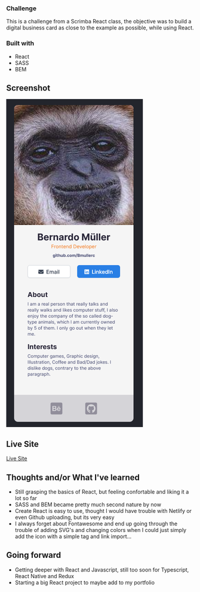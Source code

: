 ### Challenge
This is a challenge from a Scrimba React class, the objective was to build a digital business card as close to the example as possible, while using React.

### Built with
- React
- SASS
- BEM

## Screenshot
![Screenshot](Screenshot.png)

## Live Site

[Live Site](https://digital-business-card123.netlify.app/)

## Thoughts and/or What I've learned

- Still grasping the basics of React, but feeling confortable and liking it a lot so far
- SASS and BEM became pretty much second nature by now
- Create React is easy to use, thought I would have trouble with Netlify or even Github uploading, but its very easy
- I always forget about Fontawesome and end up going through the trouble of adding SVG's and changing colors when I could just simply add the icon with a simple tag and link import...

## Going forward

- Getting deeper with React and Javascript, still too soon for Typescript, React Native and Redux
- Starting a big React project to maybe add to my portfolio
